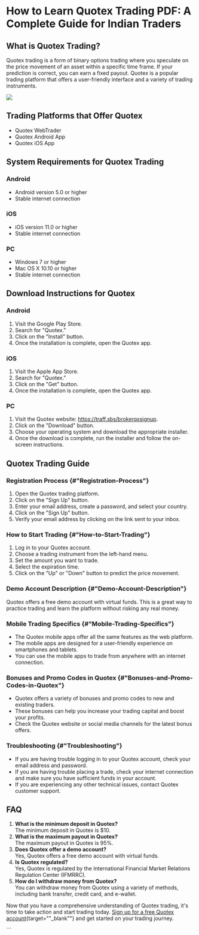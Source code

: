# How to Learn Quotex Trading PDF: A Complete Guide for Indian Traders

## What is Quotex Trading?

Quotex trading is a form of binary options trading where you speculate
on the price movement of an asset within a specific time frame. If your
prediction is correct, you can earn a fixed payout. Quotex is a popular
trading platform that offers a user-friendly interface and a variety of
trading instruments.

[![](https://static.quotex.io/files/4_en/300_250.jpg)](https://traff.sbs/brokerqxlid)

## Trading Platforms that Offer Quotex

-   Quotex WebTrader
-   Quotex Android App
-   Quotex iOS App

## System Requirements for Quotex Trading

### Android

-   Android version 5.0 or higher
-   Stable internet connection

### iOS

-   iOS version 11.0 or higher
-   Stable internet connection

### PC

-   Windows 7 or higher
-   Mac OS X 10.10 or higher
-   Stable internet connection

## Download Instructions for Quotex

### Android

1.  Visit the Google Play Store.
2.  Search for "Quotex."
3.  Click on the "Install" button.
4.  Once the installation is complete, open the Quotex app.

### iOS

1.  Visit the Apple App Store.
2.  Search for "Quotex."
3.  Click on the "Get" button.
4.  Once the installation is complete, open the Quotex app.

### PC

1.  Visit the Quotex website: https://traff.sbs/brokerqxsignup.
2.  Click on the "Download" button.
3.  Choose your operating system and download the appropriate installer.
4.  Once the download is complete, run the installer and follow the
    on-screen instructions.

## Quotex Trading Guide

### Registration Process {#"Registration-Process"}

1.  Open the Quotex trading platform.
2.  Click on the "Sign Up" button.
3.  Enter your email address, create a password, and select your
    country.
4.  Click on the "Sign Up" button.
5.  Verify your email address by clicking on the link sent to your
    inbox.

### How to Start Trading {#"How-to-Start-Trading"}

1.  Log in to your Quotex account.
2.  Choose a trading instrument from the left-hand menu.
3.  Set the amount you want to trade.
4.  Select the expiration time.
5.  Click on the "Up" or "Down" button to predict the price
    movement.

### Demo Account Description {#"Demo-Account-Description"}

Quotex offers a free demo account with virtual funds. This is a great
way to practice trading and learn the platform without risking any real
money.

### Mobile Trading Specifics {#"Mobile-Trading-Specifics"}

-   The Quotex mobile apps offer all the same features as the web
    platform.
-   The mobile apps are designed for a user-friendly experience on
    smartphones and tablets.
-   You can use the mobile apps to trade from anywhere with an internet
    connection.

### Bonuses and Promo Codes in Quotex {#"Bonuses-and-Promo-Codes-in-Quotex"}

-   Quotex offers a variety of bonuses and promo codes to new and
    existing traders.
-   These bonuses can help you increase your trading capital and boost
    your profits.
-   Check the Quotex website or social media channels for the latest
    bonus offers.

### Troubleshooting {#"Troubleshooting"}

-   If you are having trouble logging in to your Quotex account, check
    your email address and password.
-   If you are having trouble placing a trade, check your internet
    connection and make sure you have sufficient funds in your account.
-   If you are experiencing any other technical issues, contact Quotex
    customer support.

## FAQ

1.  **What is the minimum deposit in Quotex?**\
    The minimum deposit in Quotex is \$10.
2.  **What is the maximum payout in Quotex?**\
    The maximum payout in Quotex is 95%.
3.  **Does Quotex offer a demo account?**\
    Yes, Quotex offers a free demo account with virtual funds.
4.  **Is Quotex regulated?**\
    Yes, Quotex is regulated by the International Financial Market
    Relations Regulation Center (IFMRRC).
5.  **How do I withdraw money from Quotex?**\
    You can withdraw money from Quotex using a variety of methods,
    including bank transfer, credit card, and e-wallet.

Now that you have a comprehensive understanding of Quotex trading, it\'s
time to take action and start trading today. [Sign up for a free Quotex
account](\%22https://traff.sbs/brokerqxsignup\%22){target=""_blank""}
and get started on your trading journey.

\`\`\`

